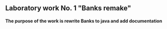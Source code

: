 ## Laboratory work No. 1 "Banks remake"
#### The purpose of the work is rewrite Banks to java and add documentation